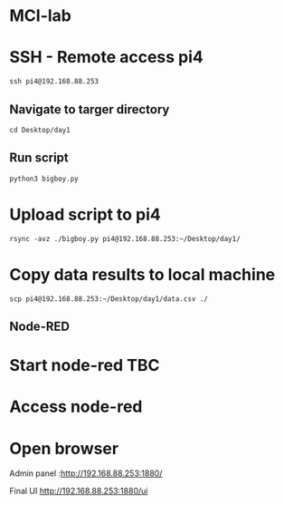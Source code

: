 # MCI-lab

# SSH - Remote access pi4

```
ssh pi4@192.168.88.253
```

## Navigate to targer directory

```
cd Desktop/day1
```

## Run script

```
python3 bigboy.py
```

# Upload script to pi4

```
rsync -avz ./bigboy.py pi4@192.168.88.253:~/Desktop/day1/
```

# Copy data results to local machine

```
scp pi4@192.168.88.253:~/Desktop/day1/data.csv ./

```

## Node-RED

# Start node-red TBC

# Access node-red

# Open browser

Admin panel :http://192.168.88.253:1880/

Final UI http://192.168.88.253:1880/ui
